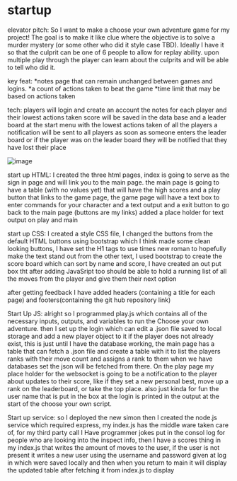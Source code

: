 # startup
elevator pitch:
So I want to make a choose your own adventure game for my project! The goal is to make it like clue where the objective is to solve a murder mystery (or some other who did it style case TBD). Ideally I have it so that the culprit can be one of 6 people to allow for replay ability. upon multiple play through the player can learn about the culprits and will be able to tell who did it.


key feat:
*notes page that can remain unchanged between games and logins.
*a count of actions taken to beat the game
*time limit that may be based on actions taken

tech: 
players will login and create an account 
the notes for each player and their lowest actions taken score will be saved in the data base 
and a leader board at the start menu with the lowest actions taken of all the players a notification will be sent to all players as soon as someone enters the leader board or if the player was on the leader board they will be notified that they have lost their place  

![image](https://github.com/pdporterman/startup/assets/144472299/75e72ba3-9ba2-4c05-878c-8aae4553a32b)


start up HTML: I created the three html pages, index is going to serve as the sign in page and will link you to the main page. the main page is going to have a table (with no values yet) that will have the high scores and a play button that links to the game page, the game page will have a text box to enter commands for your character and a text output and a exit button to go back to the main page (buttons are my links) added a place holder for text output on play and main

start up CSS: I created a style CSS file, I changed the buttons from the default HTML buttons using bootstrap which I think made some clean looking buttons, I have set the H1 tags to use times new roman to hopefully make the text stand out from the other text, I used bootstrap to create the score board which can sort by name and score, I have created an out put box tht after adding JavaSript too should be able to hold a running list of all the moves from the player and give them their next option 

after getting feedback I have added headers (containing a title for each page) and footers(containing the git hub repository link)

Start Up JS: alright so I programmed play.js which contains all of the necessary inputs, outputs, and variables to run the Choose your own adventure. then I set up the login which can edit a .json file saved to local storage and add a new player object to it if the player does not already exist, this is just until I have the database working, the main page has a table that can fetch a .json file and create a table with it to list the players ranks with their move count and assigns a rank to them when we have databases set the json will be fetched from there. On the play page my place holder for the websocket is going to be a notification to the player about updates to their score, like if they set a new personal best, move up a rank on the leaderboard, or take the top place. also just kinda for fun the user name that is put in the box at the login is printed in the output at the start of the choose your own script.

Start up service: so I deployed the new simon then I created the node.js service which required express, my index.js has the middle ware taken care of, for my third party call I Have programmer jokes put in the consol log for people who are looking into the inspect info, then I have a scores thing in my index.js that writes the amount of moves to the user, if the user is not present it writes a new user using the username and password given at log in which were saved locally and then when you return to main it will display the updated table after fetching it from index.js to display 